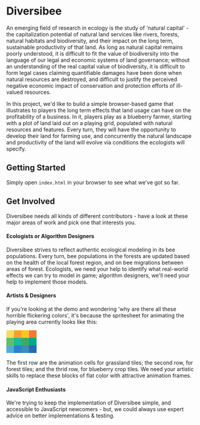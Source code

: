 Diversibee
========


An emerging field of research in ecology is the study of 'natural capital' - the capitalization potential of natural land services like rivers, forests, natural habitats and biodiversity, and their impact on the long term, sustainable productivity of that land.  As long as natural capital remains poorly understood, it is difficult to fit the value of biodiversity into the language of our legal and economic systems of land governance; without an understanding of the real capital value of biodiversity, it is difficult to form legal cases claiming quantifiable damages have been done when natural resources are destroyed, and difficult to justify the perceived negative economic impact of conservation and protection efforts of ill-valued resources.

In this project, we'd like to build a simple browser-based game that illustrates to players the long term effects that land usage can have on the profitability of a business.  In it, players play as a blueberry farmer, starting with a plot of land laid out on a playing grid, populated with natural resources and features.  Every turn, they will have the opportunity to develop their land for farming use, and concurrently the natural landscape and productivity of the land will evolve via conditions the ecologists will specify.

## Getting Started

Simply open `index.html` in your browser to see what we've got so far.

## Get Involved

Diversibee needs all kinds of different contributors - have a look at these major areas of work and pick one that interests you.

#### Ecologists or Algorithm Designers

Diversibee strives to reflect authentic ecological modeling in its bee populations. Every turn, bee populations in the forests are updated based on the health of the local forest region, and on bee migrations between areas of forest. Ecologists, we need your help to identify what real-world effects we can try to model in game; algorithm designers, we'll need your help to implement those models.

#### Artists & Designers

If you're looking at the demo and wondering 'why are there all these horrible flickering colors', it's because the spritesheet for animating the playing area currently looks like this:

![stylesheet](https://raw.githubusercontent.com/BillMills/Diversibee/master/img/spriteSheet.png)

The first row are the animation cells for grassland tiles; the second row, for forest tiles; and the thrid row, for blueberry crop tiles. We need your artistic skills to replace these blocks of flat color with attractive animation frames.

#### JavaScript Enthusiasts

We're trying to keep the implementation of Diversibee simple, and accessible to JavaScript newcomers - but, we could always use expert advice on better implementations & testing. 
